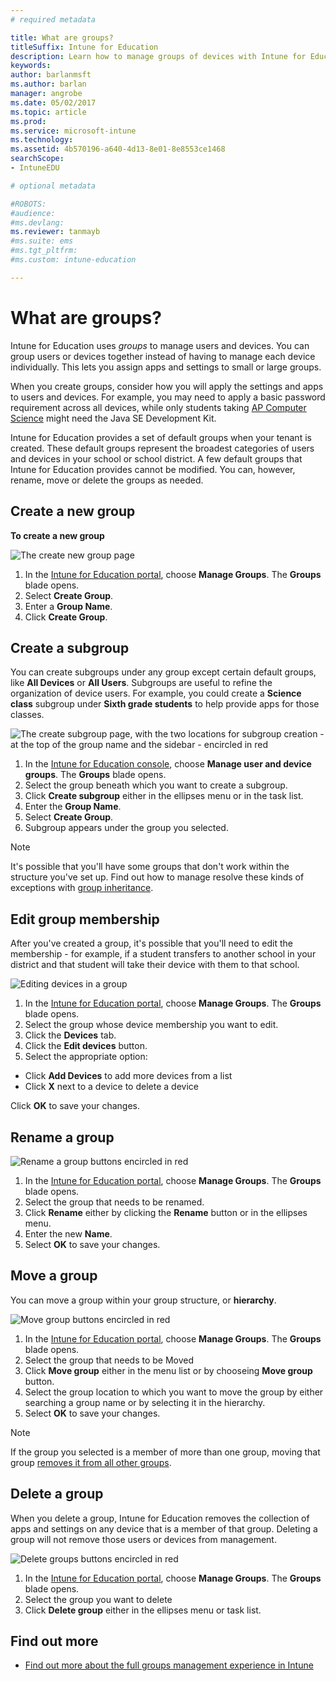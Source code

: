 ```yaml
---
# required metadata

title: What are groups?
titleSuffix: Intune for Education
description: Learn how to manage groups of devices with Intune for Education.
keywords:
author: barlanmsft
ms.author: barlan
manager: angrobe
ms.date: 05/02/2017
ms.topic: article
ms.prod:
ms.service: microsoft-intune
ms.technology:
ms.assetid: 4b570196-a640-4d13-8e01-8e8553ce1468
searchScope:
- IntuneEDU

# optional metadata

#ROBOTS:
#audience:
#ms.devlang:
ms.reviewer: tanmayb
#ms.suite: ems
#ms.tgt_pltfrm:
#ms.custom: intune-education

---
```


# What are groups?

Intune for Education uses _groups_ to manage users and devices. You can group users or devices together instead of having to manage each device individually. This lets you assign apps and settings to small or large groups.

When you create groups, consider how you will apply the settings and apps to users and devices. For example, you may need to apply a basic password requirement across all devices, while only students taking [AP Computer Science](https://www.tealsk12.org) might need the Java SE Development Kit.

Intune for Education provides a set of default groups when your tenant is created. These default groups represent the broadest categories of users and devices in your school or school district. A few default groups that Intune for Education provides cannot be modified. You can, however, rename, move or delete the groups as needed.

## Create a new group

**To create a new group**

  ![The create new group page](./media/groups-006-create-group.png)

1.	In the [Intune for Education portal](https://intuneeducation.portal.azure.com), choose **Manage Groups**.  The **Groups** blade opens.
2.	Select **Create Group**.
3.	Enter a **Group Name**.
4.	Click **Create Group**.

## Create a subgroup
You can create subgroups under any group except certain default groups, like __All Devices__ or __All Users__. Subgroups are useful to refine the organization of device users.  For example, you could create a **Science class** subgroup under **Sixth grade students** to help provide apps for those classes.

  ![The create subgroup page, with the two locations for subgroup creation - at the top of the group name and the sidebar - encircled in red](./media/groups-007-create-subgroup.png)

1.	In the [Intune for Education console](https://intuneeducation.portal.azure.com), choose **Manage user and device groups**.  The **Groups** blade opens.
2. Select the group beneath which you want to create a subgroup.
3.	Click **Create subgroup** either in the ellipses menu or in the task list.
3.	Enter the **Group Name**.
4.	Select **Create Group**.
5.	Subgroup appears under the group you selected.

> [!NOTE]
> It's possible that you'll have some groups that don't work within the structure you've set up. Find out how to manage resolve these kinds of exceptions with [group inheritance](group-inheritance.md).

## Edit group membership
After you've created a group, it's possible that you'll need to edit the membership - for example, if a student transfers to another school in your district and that student will take their device with them to that school.

  ![Editing devices in a group](./media/groups-008-edit-group-membership.png)

1.	In the [Intune for Education portal](https://intuneeducation.portal.azure.com), choose **Manage Groups**.  The **Groups** blade opens.
2. Select the group whose device membership you want to edit.
3. Click the **Devices** tab.
4. Click the **Edit devices** button.
5.	Select the appropriate option:
  - Click **Add Devices** to add more devices from a list
  - Click **X** next to a device to delete a device

  Click **OK** to save your changes.

## Rename a group

  ![Rename a group buttons encircled in red](./media/groups-009-rename-group.png)

1.	In the [Intune for Education portal](https://intuneeducation.portal.azure.com), choose **Manage Groups**.  The **Groups** blade opens.
2. Select the group that needs to be renamed.
3.	Click **Rename** either by clicking the **Rename** button or in the ellipses menu.
4.	Enter the new **Name**.
5.	Select **OK** to save your changes.

## Move a group

You can move a group within your group structure, or **hierarchy**.

  ![Move group buttons encircled in red](./media/groups-010-move-groups.png)

1.	In the [Intune for Education portal](https://intuneeducation.portal.azure.com), choose **Manage Groups**.  The **Groups** blade opens.
2. Select the group that needs to be Moved
3.	Click **Move group** either in the menu list or by chooseing **Move group** button.
4.	Select the group location to which you want to move the group by either searching a group name or by selecting it in the hierarchy.
5.	Select **OK** to save your changes.

> [!NOTE]
> If the group you selected is a member of more than one group, moving that group [removes it from all other groups](why-cant-i-move-this-group.md).

## Delete a group
When you delete a group, Intune for Education removes the collection of apps and settings on any device that is a member of that group. Deleting a group will not remove those users or devices from management.

  ![Delete groups buttons encircled in red](./media/groups-011-delete-groups.png)

1.	In the [Intune for Education portal](https://intuneeducation.portal.azure.com), choose **Manage Groups**.  The **Groups** blade opens.
2. Select the group you want to delete
3.	Click **Delete group** either in the ellipses menu or task list.

## Find out more

- [Find out more about the full groups management experience in Intune](https://docs.microsoft.com/intune/deploy-use/use-groups-to-manage-users-and-devices-with-microsoft-intune)
